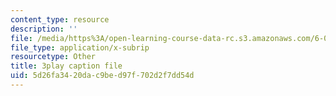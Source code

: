```yaml
---
content_type: resource
description: ''
file: /media/https%3A/open-learning-course-data-rc.s3.amazonaws.com/6-003-signals-and-systems-fall-2011/5d26fa3420dac9bed97f702d2f7dd54d_tp_MdKz3fC8.srt
file_type: application/x-subrip
resourcetype: Other
title: 3play caption file
uid: 5d26fa34-20da-c9be-d97f-702d2f7dd54d
---
```

